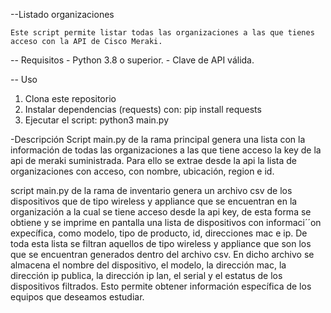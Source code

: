 --Listado  organizaciones

	Este script permite listar todas las organizaciones a las que tienes acceso con la API de Cisco Meraki.

-- Requisitos
	- Python 3.8 o superior.
	- Clave de API válida.

-- Uso
1. Clona este repositorio
2. Instalar dependencias (requests) con: pip install requests
3. Ejecutar el script: python3 main.py

-Descripción
Script main.py de la rama principal genera una lista con la información de todas las organizaciones a las que tiene acceso la key de la api de meraki suministrada. Para ello se extrae desde la api la lista de organizaciones con acceso, con nombre, ubicación, region e id. 

script main.py de la rama de inventario genera un archivo csv de los dispositivos que de tipo wireless y appliance que se encuentran en la organización a la cual se tiene acceso desde la api  key, de esta forma se obtiene y se imprime en pantalla una lista de dispositivos con informaci´´on expecífica, como modelo, tipo de producto, id, direcciones mac e ip. De toda esta lista se filtran aquellos de tipo wireless y appliance que son los que se encuentran generados dentro del archivo csv. En dicho archivo se almacena el nombre del dispositivo, el modelo, la dirección mac, la dirección ip publica, la dirección ip lan, el serial y el estatus de los dispositivos filtrados. Esto permite obtener información específica de los equipos que deseamos estudiar. 
